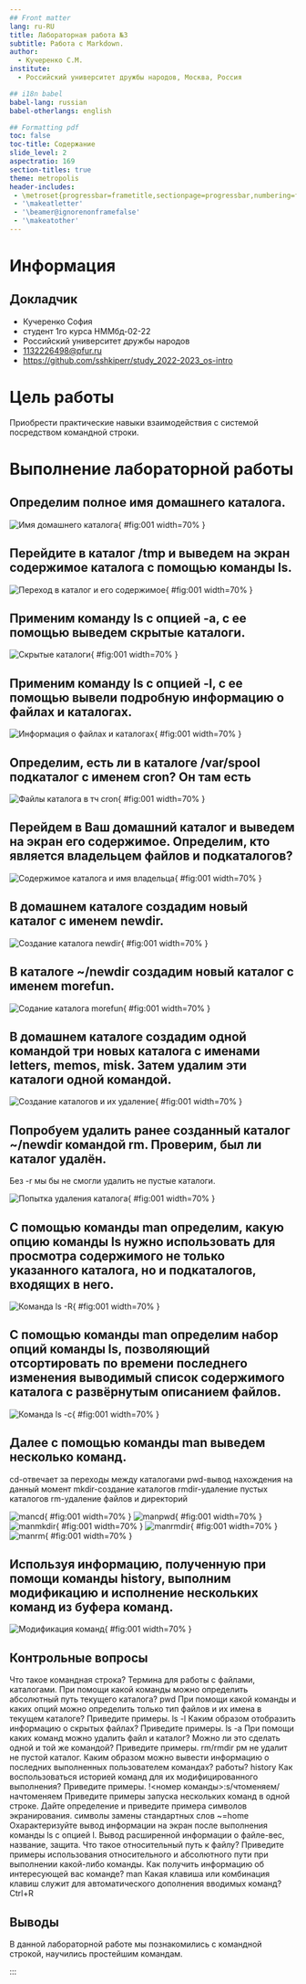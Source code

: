 ```yaml
---
## Front matter
lang: ru-RU
title: Лабораторная работа №3
subtitle: Работа с Markdown.
author:
  - Кучеренко С.М.
institute:
  - Российский университет дружбы народов, Москва, Россия

## i18n babel
babel-lang: russian
babel-otherlangs: english

## Formatting pdf
toc: false
toc-title: Содержание
slide_level: 2
aspectratio: 169
section-titles: true
theme: metropolis
header-includes:
 - \metroset{progressbar=frametitle,sectionpage=progressbar,numbering=fraction}
 - '\makeatletter'
 - '\beamer@ignorenonframefalse'
 - '\makeatother'
---
```


# Информация

## Докладчик


  * Кучеренко София
  * студент 1го курса НММбд-02-22
  * Российский университет дружбы народов
  * [1132226498@pfur.ru](mailto:1132226498@pfur.ru)
  * <https://github.com/sshkiperr/study_2022-2023_os-intro>



# Цель работы

Приобрести практические навыки взаимодействия с системой посредством командной строки.


# Выполнение лабораторной работы

## Определим полное имя домашнего каталога.

![Имя домашнего каталога](ос41.png){ #fig:001 width=70% }

## Перейдите в каталог /tmp и выведем на экран содержимое каталога с помощью команды ls.

![Переход в каталог и его содержимое](ос42.png){ #fig:001 width=70% }

## Применим команду ls с опцией -a, с ее помощью выведем скрытые каталоги.

![Скрытые каталоги](ос43.png){ #fig:001 width=70% }

## Применим команду ls с опцией -l, с ее помощью вывели подробную информацию о файлах и каталогах.

![Информация о файлах и каталогах](ос44.png){ #fig:001 width=70% }

## Определим, есть ли в каталоге /var/spool подкаталог с именем cron? Он там есть

![Файлы каталога в тч cron](ос45.png){ #fig:001 width=70% }

## Перейдем в Ваш домашний каталог и выведем на экран его содержимое. Определим, кто является владельцем файлов и подкаталогов?

![Содержимое каталога и имя владельца](ос46.png){ #fig:001 width=70% }

## В домашнем каталоге создадим новый каталог с именем newdir.

![Создание каталога newdir](ос47.png){ #fig:001 width=70% }

## В каталоге ~/newdir создадим новый каталог с именем morefun.

![Содание каталога morefun](ос48.png){ #fig:001 width=70% }

## В домашнем каталоге создадим одной командой три новых каталога с именами letters, memos, misk. Затем удалим эти каталоги одной командой.

![Создание каталогов и их удаление](ос49.png){ #fig:001 width=70% }

## Попробуем удалить ранее созданный каталог ~/newdir командой rm. Проверим, был ли каталог удалён.
Без -r мы бы не смогли удалить не пустые каталоги.

![Попытка удаления каталога](ос410.png){ #fig:001 width=70% }

## С помощью команды man определим, какую опцию команды ls нужно использовать для просмотра содержимого не только указанного каталога, но и подкаталогов, входящих в него.

![Команда ls -R](manlsr.png){ #fig:001 width=70% }

## С помощью команды man определим набор опций команды ls, позволяющий отсортировать по времени последнего изменения выводимый список содержимого каталога с развёрнутым описанием файлов.

![Команда ls -c](manlsc.png){ #fig:001 width=70% }

## Далее c помощью команды man выведем несколько команд.
cd-отвечает за переходы между каталогами
pwd-вывод нахождения на данный момент
mkdir-создание каталогов
rmdir-удаление пустых каталогов
rm-удаление файлов и директорий

![mancd](mancd.png){ #fig:001 width=70% }
![manpwd](manpwd.png){ #fig:001 width=70% }
![manmkdir](manmkdir.png){ #fig:001 width=70% }
![manrmdir](manrmdir.png){ #fig:001 width=70% }
![manrm](manrm.png){ #fig:001 width=70% }

## Используя информацию, полученную при помощи команды history, выполним модификацию и исполнение нескольких команд из буфера команд.

![Модификация команд](ос411.png){ #fig:001 width=70% }

## Контрольные вопросы

Что такое командная строка? Термина для работы с файлами, каталогами.
При помощи какой команды можно определить абсолютный путь текущего каталога?  pwd
При помощи какой команды и каких опций можно определить только тип файлов и их имена в текущем каталоге? Приведите примеры. ls -l
Каким образом отобразить информацию о скрытых файлах? Приведите примеры. ls -a
При помощи каких команд можно удалить файл и каталог? Можно ли это сделать одной и той же командой? Приведите примеры. rm/rmdir рм не удалит не пустой каталог.
Каким образом можно вывести информацию о последних выполненных пользователем командах? работы? history
Как воспользоваться историей команд для их модифицированного выполнения? Приведите примеры. !<номер команды>:s/чтоменяем/начтоменяем
Приведите примеры запуска нескольких команд в одной строке.
Дайте определение и приведите примера символов экранирования. символы замены стандартных слов ~=home
Охарактеризуйте вывод информации на экран после выполнения команды ls с опцией l. Вывод расширенной информации о файле-вес, название, защита.
Что такое относительный путь к файлу? Приведите примеры использования относительного и абсолютного пути при выполнении какой-либо команды.
Как получить информацию об интересующей вас команде? man
Какая клавиша или комбинация клавиш служит для автоматического дополнения вводимых команд? Ctrl+R

## Выводы

В данной лабораторной работе мы познакомились с командной строкой, научились простейшим командам.

:::
